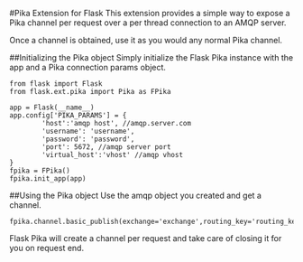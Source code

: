 #Pika Extension for Flask
This extension provides a simple way to expose a Pika channel per request over a per thread connection to an AMQP server.

Once a channel is obtained, use it as you would any normal Pika channel.

##Initializing the Pika object
Simply initialize the Flask Pika instance with the app and a Pika connection params object.

	from flask import Flask
	from flask.ext.pika import Pika as FPika

	app = Flask(__name__)
    app.config['PIKA_PARAMS'] = {
	        'host':'amqp host', //amqp.server.com
            'username': 'username',
            'password': 'password',
			'port': 5672, //amqp server port
	        'virtual_host':'vhost' //amqp vhost
    }
	fpika = FPika()
	fpika.init_app(app)
	
##Using the Pika object
Use the amqp object you created and get a channel.

	fpika.channel.basic_publish(exchange='exchange',routing_key='routing_key',body='message')
		
Flask Pika will create a channel per request and take care of closing it for you on request end.
